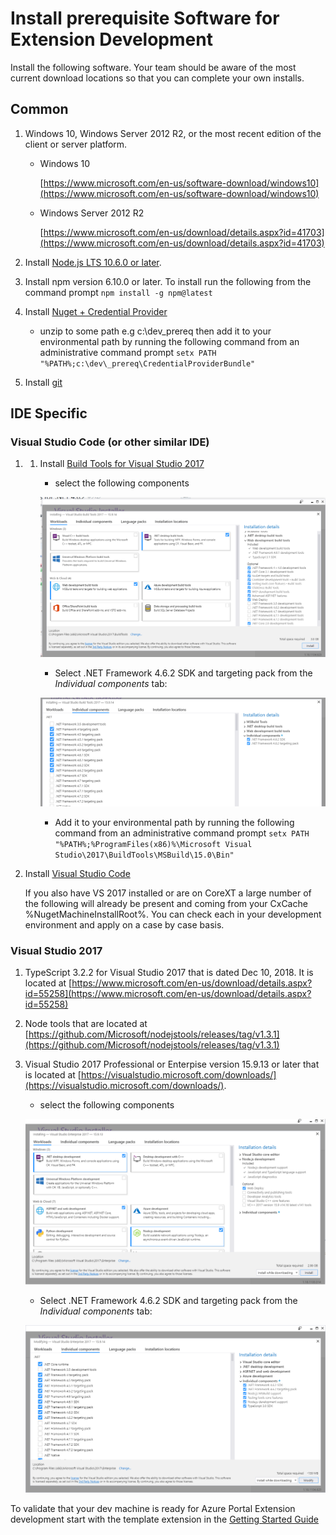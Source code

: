 <a name="install-prerequisite-software-for-extension-development"></a>
# Install prerequisite Software for Extension Development

Install the following software. Your team should be aware of the most current download locations so that you can complete your own installs.

<a name="install-prerequisite-software-for-extension-development-common"></a>
## Common

1. Windows 10, Windows Server 2012 R2, or the most recent edition of the client or server platform.

    * Windows 10
    
      [https://www.microsoft.com/en-us/software-download/windows10](https://www.microsoft.com/en-us/software-download/windows10)

    * Windows Server 2012 R2

      [https://www.microsoft.com/en-us/download/details.aspx?id=41703](https://www.microsoft.com/en-us/download/details.aspx?id=41703)

1. Install [Node.js LTS 10.6.0 or later](https://nodejs.org/dist/v10.6.0/node-v10.6.0-x64.msi).

1. Install npm version 6.10.0 or later. To install run the following from the command prompt `npm install -g npm@latest`

1. Install [Nuget + Credential Provider](https://msazure.pkgs.visualstudio.com/_apis/public/nuget/client/CredentialProviderBundle.zip) 

      * unzip to some path e.g c:\dev\_prereq then add it to your environmental path by running the following command from an administrative command prompt `setx PATH "%PATH%;c:\dev\_prereq\CredentialProviderBundle"`

1. Install [git](https://git-scm.com/downloads)

<a name="install-prerequisite-software-for-extension-development-ide-specific"></a>
## IDE Specific

<a name="install-prerequisite-software-for-extension-development-ide-specific-visual-studio-code-or-other-similar-ide"></a>
### Visual Studio Code (or other similar IDE)

1. 1. Install [Build Tools for Visual Studio 2017](https://visualstudio.microsoft.com/thank-you-downloading-visual-studio/?sku=BuildTools&rel=15)

      * select the following components 

      ![alt-text](../media/top-extensions-install-software/buildtools20171.png "BuildTools step 1")

      * Select .NET Framework 4.6.2 SDK and targeting pack from the *Individual components* tab:

      ![alt-text](../media/top-extensions-install-software/buildtools20172.png "BuildTools step 2")

      * Add it to your environmental path by running the following command from an administrative command prompt `setx PATH "%PATH%;%ProgramFiles(x86)%\Microsoft Visual Studio\2017\BuildTools\MSBuild\15.0\Bin"`

1. Install [Visual Studio Code](https://code.visualstudio.com/download)
    
    If you also have VS 2017 installed or are on CoreXT a large number of the following will already be present and coming from your CxCache %NugetMachineInstallRoot%. You can check each in your development environment and apply on a case by case basis.

<a name="install-prerequisite-software-for-extension-development-ide-specific-visual-studio-2017"></a>
### Visual Studio 2017

1. TypeScript 3.2.2 for Visual Studio 2017 that is dated Dec 10, 2018. It is located at [https://www.microsoft.com/en-us/download/details.aspx?id=55258](https://www.microsoft.com/en-us/download/details.aspx?id=55258)

1. Node tools that are located at [https://github.com/Microsoft/nodejstools/releases/tag/v1.3.1](https://github.com/Microsoft/nodejstools/releases/tag/v1.3.1)

1. Visual Studio 2017 Professional or Enterpise version 15.9.13 or later that is located at [https://visualstudio.microsoft.com/downloads/](https://visualstudio.microsoft.com/downloads/).
      
      * select the following components 

      ![alt-text](../media/top-extensions-install-software/vs20171.png "VS step 1")

      * Select .NET Framework 4.6.2 SDK and targeting pack from the *Individual components* tab:

      ![alt-text](../media/top-extensions-install-software/vs20172.png "VS step 2")

To validate that your dev machine is ready for Azure Portal Extension development start with the template extension in the [Getting Started Guide](top-extensions-getting-started.md)
